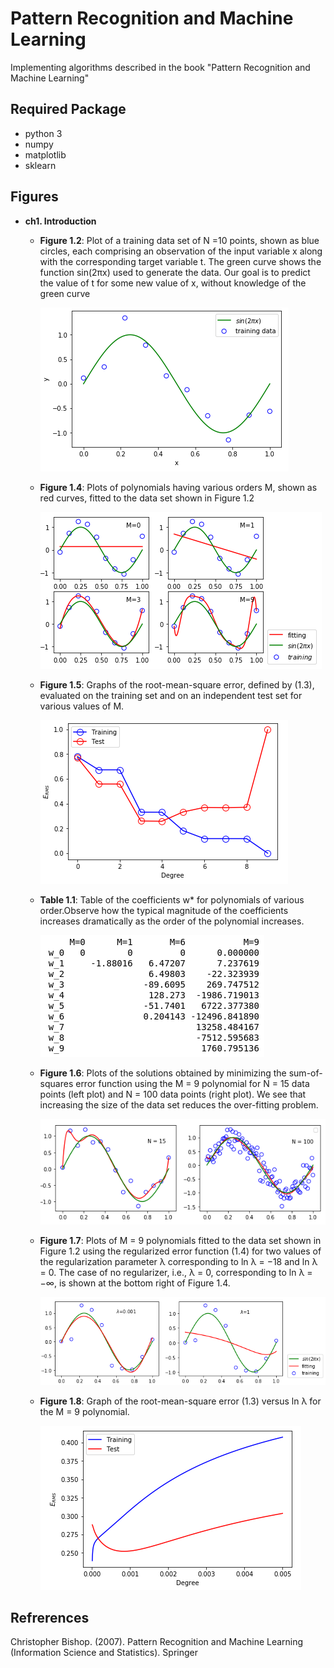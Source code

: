 # Pattern Recognition and Machine Learning
Implementing algorithms described in the book "Pattern Recognition and Machine Learning"

## Required Package
- python 3
- numpy
- matplotlib 
- sklearn 

## Figures 

- **ch1. Introduction**
    - **Figure 1.2**: Plot of a training data set of N =10 points, shown as blue circles, each comprising an observation of 
    the input variable x along with the corresponding target variable t. The green curve shows the function sin(2πx) 
    used to generate the data. Our goal is to predict the value of t for some new value of x, without knowledge of 
    the green curve
    
        ![](images/fig_1_2.png)
     
    - **Figure 1.4**: Plots of polynomials having various orders M, shown as red curves, fitted to the data set shown in
    Figure 1.2
    
        ![](images/fig_1_4.png)
        
    - **Figure 1.5**: Graphs of the root-mean-square error, defined by (1.3), evaluated
    on the training set and on an independent test set for various values of M.
        
        ![](images/fig_1_5.png)
     
    - **Table 1.1**: Table of the coefficients w* for polynomials of various order.Observe how the typical magnitude of 
    the coefficients increases dramatically as the order of the polynomial increases.
    
        ![](images/table_1_1.png)
    
    - **Figure 1.6**: Plots of the solutions obtained by minimizing the sum-of-squares error function using the M = 9
    polynomial for N = 15 data points (left plot) and N = 100 data points (right plot). We see that increasing the
    size of the data set reduces the over-fitting problem.
        
        ![](images/fig_1_6.png)
    - **Figure 1.7**: Plots of M = 9 polynomials fitted to the data set shown in Figure 1.2 using the regularized error
    function (1.4) for two values of the regularization parameter λ corresponding to ln λ = −18 and ln λ = 0. The
    case of no regularizer, i.e., λ = 0, corresponding to ln λ = −∞, is shown at the bottom right of Figure 1.4.
    
        ![](images/fig_1_7.png)
    
    - **Figure 1.8**: Graph of the root-mean-square error (1.3) versus ln λ for the M = 9
    polynomial.
    
        ![](images/fig_1_8.png)


## Refrerences
Christopher Bishop. (2007). Pattern Recognition and Machine Learning (Information Science and Statistics). Springer